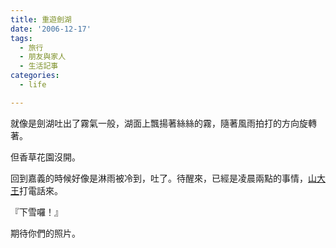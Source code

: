 ```yaml
---
title: 重遊劍湖
date: '2006-12-17'
tags:
  - 旅行
  - 朋友與家人
  - 生活記事
categories:
  - life

---
```

就像是劍湖吐出了霧氣一般，湖面上飄揚著絲絲的霧，隨著風雨拍打的方向旋轉著。  
  
但香草花園沒開。  
  
回到嘉義的時候好像是淋雨被冷到，吐了。待醒來，已經是凌晨兩點的事情，[山大王](http://znikang.blogspot.com/)打電話來。  
  
『下雪囉！』  
  
期待你們的照片。